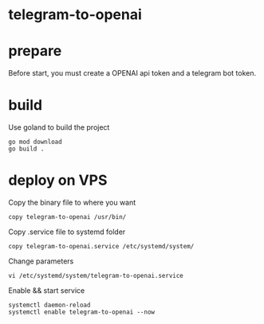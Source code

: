 # telegram-to-openai

# prepare

Before start, you must create a OPENAI api token and a telegram bot token.

# build

Use goland to build the project

    go mod download
    go build .
    
# deploy on VPS

Copy the binary file to where you want

    copy telegram-to-openai /usr/bin/
    
Copy .service file to systemd folder

    copy telegram-to-openai.service /etc/systemd/system/
    
Change parameters

    vi /etc/systemd/system/telegram-to-openai.service
    
Enable && start service

    systemctl daemon-reload
    systemctl enable telegram-to-openai --now
